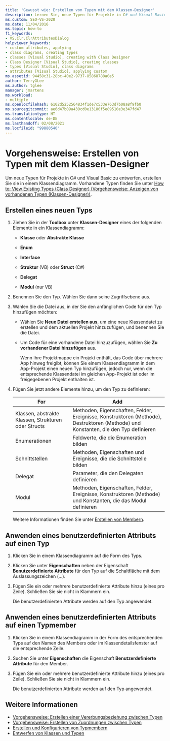 ```yaml
---
title: 'Gewusst wie: Erstellen von Typen mit dem Klassen-Designer'
description: Lernen Sie, neue Typen für Projekte in C# und Visual Basic zu entwerfen, indem Sie sie in einem Klassendiagramm erstellen.
ms.custom: SEO-VS-2020
ms.date: 11/04/2016
ms.topic: how-to
f1_keywords:
- VS.Clr.ClrAttributesDialog
helpviewer_keywords:
- custom attributes, applying
- class diagrams, creating types
- classes [Visual Studio], creating with Class Designer
- Class Designer [Visual Studio], creating classes
- types [Visual Studio], class diagrams
- attributes [Visual Studio], applying custom
ms.assetid: 94458c31-28bc-40e2-9737-85868788a0e5
author: TerryGLee
ms.author: tglee
manager: jmartens
ms.workload:
- multiple
ms.openlocfilehash: 6102d5252564834f1de7c533e763d7b08a8f9fb0
ms.sourcegitcommit: ae6d47b09a439cd0e13180f5e89510e3e347fd47
ms.translationtype: HT
ms.contentlocale: de-DE
ms.lasthandoff: 02/08/2021
ms.locfileid: "99880540"
---
```

# <a name="how-to-create-types-by-using-class-designer"></a>Vorgehensweise: Erstellen von Typen mit dem Klassen-Designer

Um neue Typen für Projekte in C# und Visual Basic zu entwerfen, erstellen Sie sie in einem Klassendiagramm. Vorhandene Typen finden Sie unter [How to: View Existing Types (Class Designer) (Vorgehensweise: Anzeigen von vorhandenen Typen (Klassen-Designer))](how-to-view-existing-types.md).

## <a name="create-a-new-type"></a><a name="CreateType"></a> Erstellen eines neuen Typs

1. Ziehen Sie in der **Toolbox** unter **Klassen-Designer** eines der folgenden Elemente in ein Klassendiagramm:

    - **Klasse** oder **Abstrakte Klasse**

    - **Enum**

    - **Interface**

    - **Struktur** (VB) oder **Struct** (C#)

    - **Delegat**

    - **Modul** (nur VB)

2. Benennen Sie den Typ. Wählen Sie dann seine Zugriffsebene aus.

3. Wählen Sie die Datei aus, in der Sie den anfänglichen Code für den Typ hinzufügen möchten:

    - Wählen Sie **Neue Datei erstellen aus**, um eine neue Klassendatei zu erstellen und dem aktuellen Projekt hinzuzufügen, und benennen Sie die Datei.

    - Um Code für eine vorhandene Datei hinzuzufügen, wählen Sie **Zu vorhandener Datei hinzufügen** aus.

         Wenn Ihre Projektmappe ein Projekt enthält, das Code über mehrere App hinweg freigibt, können Sie einem Klassendiagramm in dem App-Projekt einen neuen Typ hinzufügen, jedoch nur, wenn die entsprechende Klassendatei im gleichen App-Projekt ist oder im freigegebenen Projekt enthalten ist.

4. Fügen Sie jetzt andere Elemente hinzu, um den Typ zu definieren:

    |**For**|**Add**|
    |-|-|
    |Klassen, abstrakte Klassen, Strukturen oder Structs|Methoden, Eigenschaften, Felder, Ereignisse, Konstruktoren (Methode), Destruktoren (Methode) und Konstanten, die den Typ definieren|
    |Enumerationen|Feldwerte, die die Enumeration bilden|
    |Schnittstellen|Methoden, Eigenschaften und Ereignisse, die die Schnittstelle bilden|
    |Delegat|Parameter, die den Delegaten definieren|
    |Modul|Methoden, Eigenschaften, Felder, Ereignisse, Konstruktoren (Methode) und Konstanten, die das Modul definieren|

     Weitere Informationen finden Sie unter [Erstellen von Membern](creating-and-configuring-type-members.md#create-members).

## <a name="apply-a-custom-attribute-to-a-type"></a><a name="CustAttributeType"></a> Anwenden eines benutzerdefinierten Attributs auf einen Typ

1. Klicken Sie in einem Klassendiagramm auf die Form des Typs.

2. Klicken Sie unter **Eigenschaften** neben der Eigenschaft **Benutzerdefinierte Attribute** für den Typ auf die Schaltfläche mit dem Auslassungszeichen (…).

3. Fügen Sie ein oder mehrere benutzerdefinierte Attribute hinzu (eines pro Zeile). Schließen Sie sie nicht in Klammern ein.

   Die benutzerdefinierten Attribute werden auf den Typ angewendet.

## <a name="apply-a-custom-attribute-to-a-type-member"></a><a name="CustAttributeMember"></a> Anwenden eines benutzerdefinierten Attributs auf einen Typmember

1. Klicken Sie in einem Klassendiagramm in der Form des entsprechenden Typs auf den Namen des Members oder im Klassendetailsfenster auf die entsprechende Zeile.

2. Suchen Sie unter **Eigenschaften** die Eigenschaft **Benutzerdefinierte Attribute** für den Member.

3. Fügen Sie ein oder mehrere benutzerdefinierte Attribute hinzu (eines pro Zeile). Schließen Sie sie nicht in Klammern ein.

   Die benutzerdefinierten Attribute werden auf den Typ angewendet.

## <a name="see-also"></a>Weitere Informationen

- [Vorgehensweise: Erstellen einer Vererbungsbeziehung zwischen Typen](how-to-create-inheritance-between-types.md)
- [Vorgehensweise: Erstellen von Zuordnungen zwischen Typen](how-to-create-associations-between-types.md)
- [Erstellen und Konfigurieren von Typmembern](creating-and-configuring-type-members.md)
- [Entwerfen von Klassen und Typen](designing-and-viewing-classes-and-types.md)
